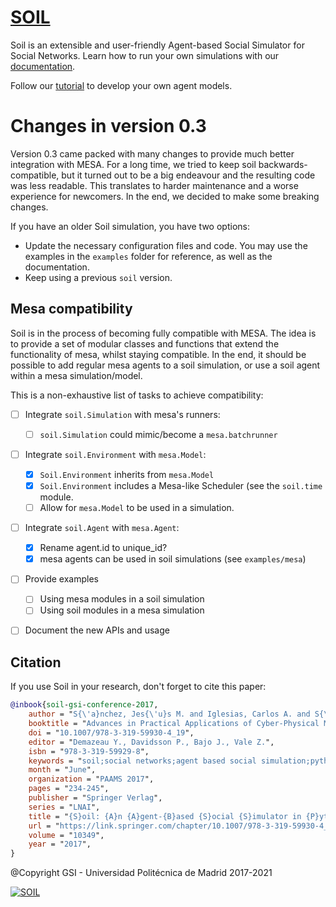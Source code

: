 # [SOIL](https://github.com/gsi-upm/soil)

Soil is an extensible and user-friendly Agent-based Social Simulator for Social Networks.
Learn how to run your own simulations with our [documentation](http://soilsim.readthedocs.io).

Follow our [tutorial](examples/tutorial/soil_tutorial.ipynb) to develop your own agent models.


# Changes in version 0.3

Version 0.3 came packed with many changes to provide much better integration with MESA.
For a long time, we tried to keep soil backwards-compatible, but it turned out to be a big endeavour and the resulting code was less readable.
This translates to harder maintenance and a worse experience for newcomers. 
In the end, we decided to make some breaking changes.

If you have an older Soil simulation, you have two options:

* Update the necessary configuration files and code. You may use the examples in the `examples` folder for reference, as well as the documentation.
* Keep using a previous `soil` version.

## Mesa compatibility

Soil is in the process of becoming fully compatible with MESA.
The idea is to provide a set of modular classes and functions that extend the functionality of mesa, whilst staying compatible.
In the end, it should be possible to add regular mesa agents to a soil simulation, or use a soil agent within a mesa simulation/model.

This is a non-exhaustive list of tasks to achieve compatibility:

- [ ] Integrate `soil.Simulation` with mesa's runners:
  - [ ] `soil.Simulation` could mimic/become a `mesa.batchrunner`
- [ ] Integrate `soil.Environment` with `mesa.Model`:
  - [x] `Soil.Environment` inherits from `mesa.Model`
  - [x] `Soil.Environment` includes a Mesa-like Scheduler (see the `soil.time` module.
  - [ ] Allow for `mesa.Model` to be used in a simulation.
- [ ] Integrate `soil.Agent` with `mesa.Agent`:
  - [x] Rename agent.id to unique_id?
  - [x] mesa agents can be used in soil simulations (see `examples/mesa`)
- [ ] Provide examples
  - [ ] Using mesa modules in a soil simulation
  - [ ] Using soil modules in a mesa simulation
- [ ] Document the new APIs and usage


## Citation 


If you use Soil in your research, don't forget to cite this paper:

```bibtex
@inbook{soil-gsi-conference-2017,
    author = "S{\'a}nchez, Jes{\'u}s M. and Iglesias, Carlos A. and S{\'a}nchez-Rada, J. Fernando",
    booktitle = "Advances in Practical Applications of Cyber-Physical Multi-Agent Systems: The PAAMS Collection",
    doi = "10.1007/978-3-319-59930-4_19",
    editor = "Demazeau Y., Davidsson P., Bajo J., Vale Z.",
    isbn = "978-3-319-59929-8",
    keywords = "soil;social networks;agent based social simulation;python",
    month = "June",
    organization = "PAAMS 2017",
    pages = "234-245",
    publisher = "Springer Verlag",
    series = "LNAI",
    title = "{S}oil: {A}n {A}gent-{B}ased {S}ocial {S}imulator in {P}ython for {M}odelling and {S}imulation of {S}ocial {N}etworks",
    url = "https://link.springer.com/chapter/10.1007/978-3-319-59930-4_19",
    volume = "10349",
    year = "2017",
}

```

@Copyright GSI - Universidad Politécnica de Madrid 2017-2021

[![SOIL](logo_gsi.png)](https://www.gsi.upm.es)
